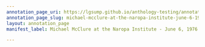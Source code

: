 ```yaml
---
annotation_page_uri: https://lgsump.github.io/anthology-testing/annotations/michael-mcclure-at-the-naropa-institute-june-6-1976-canvas-1-mcclure-reading.json
annotation_page_slug: michael-mcclure-at-the-naropa-institute-june-6-1976-canvas-1-mcclure-reading
layout: annotation_page
manifest_label: Michael McClure at the Naropa Institute - June 6, 1976

---
```

